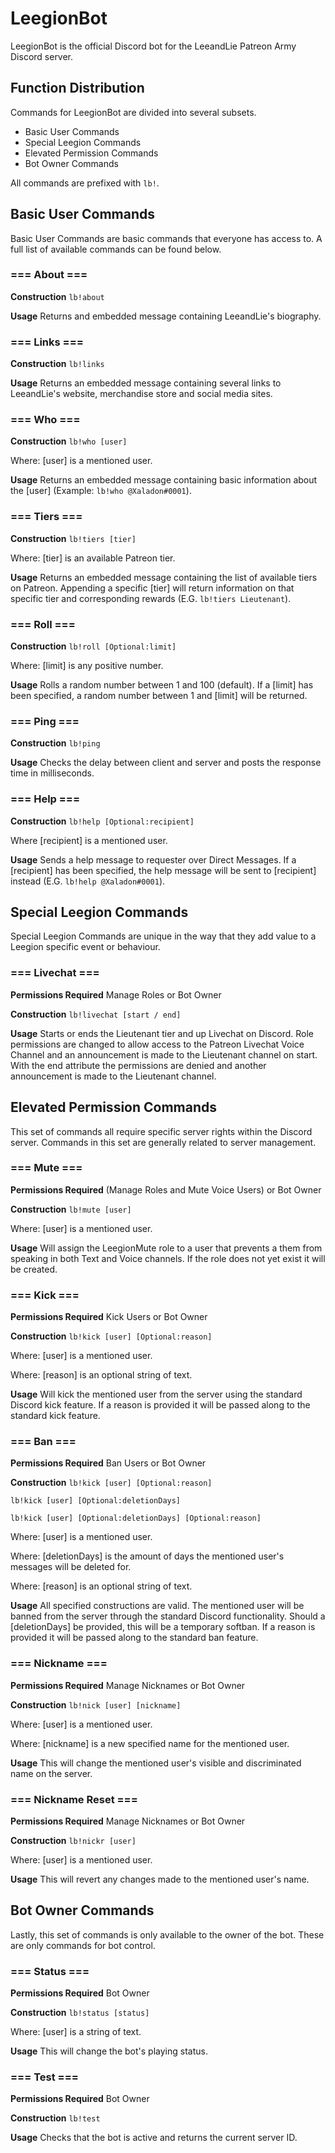 # LeegionBot
LeegionBot is the official Discord bot for the LeeandLie Patreon Army Discord server.

## Function Distribution
Commands for LeegionBot are divided into several subsets.

- Basic User Commands
- Special Leegion Commands
- Elevated Permission Commands
- Bot Owner Commands

All commands are prefixed with `lb!`.

## Basic User Commands
Basic User Commands are basic commands that everyone has access to. A full list of available commands can be found below.

### === About ===
**Construction**
`lb!about`

**Usage**
Returns and embedded message containing LeeandLie's biography.

### === Links ===
**Construction**
`lb!links`

**Usage**
Returns an embedded message containing several links to LeeandLie's website, merchandise store and social media sites.

### === Who ===
**Construction**
`lb!who [user]`

Where: [user] is a mentioned user.

**Usage**
Returns an embedded message containing basic information about the [user] (Example: `lb!who @Xaladon#0001`).

### === Tiers ===
**Construction**
`lb!tiers [tier]`

Where: [tier] is an available Patreon tier.

**Usage**
Returns an embedded message containing the list of available tiers on Patreon. Appending a specific [tier] will return information on that specific tier and corresponding rewards (E.G. `lb!tiers Lieutenant`).

### === Roll ===
**Construction**
`lb!roll [Optional:limit]`

Where: [limit] is any positive number.

**Usage**
Rolls a random number between 1 and 100 (default). If a [limit] has been specified, a random number between 1 and [limit] will be returned.

### === Ping ===

**Construction**
`lb!ping`

**Usage**
Checks the delay between client and server and posts the response time in milliseconds.

### === Help ===
**Construction**
`lb!help [Optional:recipient]`

Where [recipient] is a mentioned user.

**Usage**
Sends a help message to requester over Direct Messages. If a [recipient] has been specified, the help message will be sent to [recipient] instead (E.G. `lb!help @Xaladon#0001`).

## Special Leegion Commands
Special Leegion Commands are unique in the way that they add value to a Leegion specific event or behaviour.

### === Livechat ===
**Permissions Required**
Manage Roles or Bot Owner

**Construction**
`lb!livechat [start / end]`

**Usage**
Starts or ends the Lieutenant tier and up Livechat on Discord. Role permissions are changed to allow access to the Patreon Livechat Voice Channel and an announcement is made to the Lieutenant channel on start. With the end attribute the permissions are denied and another announcement is made to the Lieutenant channel.

## Elevated Permission Commands
This set of commands all require specific server rights within the Discord server. Commands in this set are generally related to server management.

### === Mute ===
**Permissions Required**
(Manage Roles and Mute Voice Users) or Bot Owner

**Construction**
`lb!mute [user]`

Where: [user] is a mentioned user.

**Usage**
Will assign the LeegionMute role to a user that prevents a them from speaking in both Text and Voice channels. If the role does not yet exist it will be created.

### === Kick ===
**Permissions Required**
Kick Users or Bot Owner

**Construction**
`lb!kick [user] [Optional:reason]`

Where: [user] is a mentioned user.

Where: [reason] is an optional string of text.

**Usage**
Will kick the mentioned user from the server using the standard Discord kick feature. If a reason is provided it will be passed along to the standard kick feature.

### === Ban ===
**Permissions Required**
Ban Users or Bot Owner

**Construction**
`lb!kick [user] [Optional:reason]`

`lb!kick [user] [Optional:deletionDays]`

`lb!kick [user] [Optional:deletionDays] [Optional:reason]`

Where: [user] is a mentioned user.

Where: [deletionDays] is the amount of days the mentioned user's messages will be deleted for.

Where: [reason] is an optional string of text.

**Usage**
All specified constructions are valid. The mentioned user will be banned from the server through the standard Discord functionality. Should a [deletionDays] be provided, this will be a temporary softban. If a reason is provided it will be passed along to the standard ban feature.

### === Nickname ===
**Permissions Required**
Manage Nicknames or Bot Owner

**Construction**
`lb!nick [user] [nickname]`

Where: [user] is a mentioned user.

Where: [nickname] is a new specified name for the mentioned user.

**Usage**
This will change the mentioned user's visible and discriminated name on the server.

### === Nickname Reset ===
**Permissions Required**
Manage Nicknames or Bot Owner

**Construction**
`lb!nickr [user]`

Where: [user] is a mentioned user.

**Usage**
This will revert any changes made to the mentioned user's name.

## Bot Owner Commands
Lastly, this set of commands is only available to the owner of the bot. These are only commands for bot control.

### === Status ===
**Permissions Required**
Bot Owner

**Construction**
`lb!status [status]`

Where: [user] is a string of text.

**Usage**
This will change the bot's playing status.

### === Test ===
**Permissions Required**
Bot Owner

**Construction**
`lb!test`

**Usage**
Checks that the bot is active and returns the current server ID.
